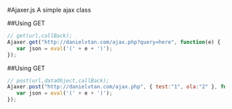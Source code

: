 #Ajaxer.js
A simple ajax class

##Using GET

```javascript
// get(url,callBack);
Ajaxer.get("http://danielvtan.com/ajax.php?query=here", function(e) {
   var json = eval('(' + e + ')');
});
```
##Using GET
```javascript
// post(url,dataObject,callBack);
Ajaxer.post("http://danielvtan.com/ajax.php", { test:"1", ola:"2" }, function(e) {
   var json = eval('(' + e + ')');
});
```